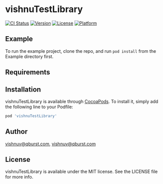 # vishnuTestLibrary

[![CI Status](https://img.shields.io/travis/vishnuv@qburst.com/vishnuTestLibrary.svg?style=flat)](https://travis-ci.org/vishnuv@qburst.com/vishnuTestLibrary)
[![Version](https://img.shields.io/cocoapods/v/vishnuTestLibrary.svg?style=flat)](https://cocoapods.org/pods/vishnuTestLibrary)
[![License](https://img.shields.io/cocoapods/l/vishnuTestLibrary.svg?style=flat)](https://cocoapods.org/pods/vishnuTestLibrary)
[![Platform](https://img.shields.io/cocoapods/p/vishnuTestLibrary.svg?style=flat)](https://cocoapods.org/pods/vishnuTestLibrary)

## Example

To run the example project, clone the repo, and run `pod install` from the Example directory first.

## Requirements

## Installation

vishnuTestLibrary is available through [CocoaPods](https://cocoapods.org). To install
it, simply add the following line to your Podfile:

```ruby
pod 'vishnuTestLibrary'
```

## Author

vishnuv@qburst.com, vishnuv@qburst.com

## License

vishnuTestLibrary is available under the MIT license. See the LICENSE file for more info.
